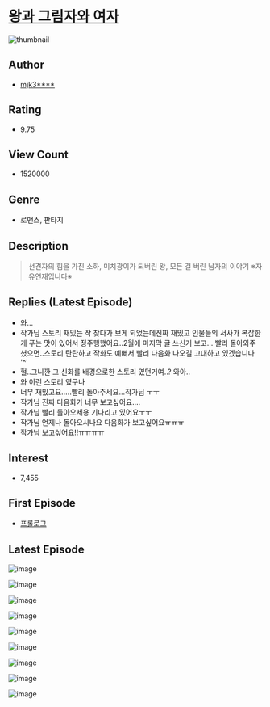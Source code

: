 # [왕과 그림자와 여자](https://comic.naver.com/bestChallenge/list?titleId=625834)
![thumbnail](https://image-comic.pstatic.net/user_contents_data/challenge_comic/2020/10/03/161648/thumbnail_202x164980cc8bf_b28c_4147_9103_ea18b303624f_00001256.JPEG)

## Author
- [mjk3****](https://comic.naver.com/artistTitle?id=161648)

## Rating
- 9.75

## View Count
- 1520000

## Genre
- 로맨스, 판타지

## Description
> 선견자의 힘을 가진 소하, 미치광이가 되버린 왕, 모든 걸 버린 남자의 이야기 ※자유연재입니다※

## Replies (Latest Episode)
- 와…
- 작가님 스토리 재밌는 작 찾다가 보게 되었는데진짜 재밌고 인물들의 서사가 복잡한게 푸는 맛이 있어서 정주행했어요..2월에 마지막 글 쓰신거 보고... 빨리 돌아와주셨으면..스토리 탄탄하고 작화도 예뻐서 빨리 다음화 나오길 고대하고 있겠습니다 '^'
- 헐..그니깐 그 신화를 배경으로한 스토리 였던거여..? 와아..
- 와 이런 스토리 였구나
- 너무 재밌고요.....빨리 돌아주세요...작가님 ㅜㅜ
- 작가님 진짜 다음화가 너무 보고싶어요....
- 작가님 빨리 돌아오세용 기다리고 있어요ㅜㅜ
- 작가님 언제나 돌아오시나요 다음화가 보고싶어요ㅠㅠㅠ
- 작가님 보고싶어요!!ㅠㅠㅠㅠ

## Interest
- 7,455

## First Episode
- [프롤로그](https://comic.naver.com/bestChallenge/detail?titleId=625834&no=1)

## Latest Episode
![image](https://image-comic.pstatic.net/user_contents_data/challenge_comic/2022/02/26/161648/upload_7364010335104545081.jpeg)

![image](https://image-comic.pstatic.net/user_contents_data/challenge_comic/2022/02/26/161648/upload_3775479277130507873.jpeg)

![image](https://image-comic.pstatic.net/user_contents_data/challenge_comic/2022/02/26/161648/upload_3702298867847803191.jpeg)

![image](https://image-comic.pstatic.net/user_contents_data/challenge_comic/2022/02/26/161648/upload_7377570608503480632.jpeg)

![image](https://image-comic.pstatic.net/user_contents_data/challenge_comic/2022/02/26/161648/upload_7221857780420983096.jpeg)

![image](https://image-comic.pstatic.net/user_contents_data/challenge_comic/2022/02/26/161648/upload_4050534012256597857.jpeg)

![image](https://image-comic.pstatic.net/user_contents_data/challenge_comic/2022/02/26/161648/upload_7233119858172703284.jpeg)

![image](https://image-comic.pstatic.net/user_contents_data/challenge_comic/2022/02/26/161648/upload_7221300116747466035.jpeg)

![image](https://image-comic.pstatic.net/user_contents_data/challenge_comic/2022/02/26/161648/upload_7161115080122458933.jpeg)

